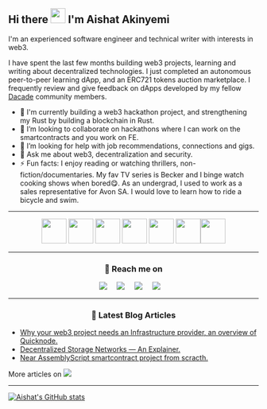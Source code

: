 ## Hi there <img src="https://raw.githubusercontent.com/MartinHeinz/MartinHeinz/master/wave.gif" width="30px" height="30px"> I'm Aishat Akinyemi

I'm an experienced software engineer and technical writer with interests in web3.  

I have spent the last few months building web3 projects, learning and writing about decentralized technologies. I just completed an autonomous peer-to-peer learning dApp, and an ERC721 tokens auction marketplace. I frequently review and give feedback on dApps developed by my fellow [Dacade](https://dacade.org/) community members. 

- 🌱 I'm currently building a web3 hackathon project, and strengthening my Rust by building a blockchain in Rust. 
- 👯 I’m looking to collaborate on hackathons where I can work on the smartcontracts and you work on FE. 
- 🤔 I’m looking for help with job recommendations, connections and gigs. 
- 💬 Ask me about web3, decentralization and security.
- ⚡ Fun facts: I enjoy reading or watching thrillers, non-fiction/documentaries. My fav TV series is Becker and I binge watch  cooking shows  when bored😋. 
  As an undergrad, I used to work as a sales representative for Avon SA. I would love to learn how to ride a bicycle and swim. 
----
<p align="center">
<img src="https://cdn.jsdelivr.net/gh/devicons/devicon/icons/typescript/typescript-original.svg"  height="50" width="50"/>  <img src="https://cdn.jsdelivr.net/gh/devicons/devicon/icons/csharp/csharp-original.svg" height="50" width="50"/> <img src="https://cdn.jsdelivr.net/gh/devicons/devicon/icons/rust/rust-plain.svg" height="50" width="50"/> <img src="https://cdn.jsdelivr.net/gh/devicons/devicon/icons/solidity/solidity-original.svg" height="50" width="50"/>   <img src="https://cdn.jsdelivr.net/gh/devicons/devicon/icons/angularjs/angularjs-original.svg" height="50" width="50"/> <img src="https://cdn.jsdelivr.net/gh/devicons/devicon/icons/github/github-original.svg" height="50" width="50"/><img src="https://cdn.jsdelivr.net/gh/devicons/devicon/icons/javascript/javascript-original.svg" height="50" width="50"/>
</p>
<hr/>
<h3  align="center">📧 Reach me on</h3>
<p align="center">
  <a target="_blank"href="https://www.linkedin.com/in/aishatakinyemi/"><img src="https://img.shields.io/badge/linkedin-%230077B5.svg?&logo=linkedin&logoColor=white" /></a>&nbsp;&nbsp;&nbsp;&nbsp;
  <a target="_blank"href=https://twitter.com/BlockishDev><img src="https://img.shields.io/badge/twitter-%231DA1F2.svg?&logo=twitter&logoColor=white" /></a>&nbsp;&nbsp;&nbsp;&nbsp;
  <a href="mailto:aishatadenike01@gmail.com?subject=Hi%20Aishat,%20%20From%20Github"><img src="https://img.shields.io/badge/gmail-%23D14836.svg?&logo=gmail&logoColor=white" /></a>&nbsp;&nbsp;&nbsp;&nbsp;
  <a target="_blank" href="https://aishatakinyemi.com"><img src="https://img.shields.io/badge/BlockishDev-blue" /></a>&nbsp;&nbsp;&nbsp;&nbsp;
</p>
     
---         

<h3 align="center">💬 Latest Blog Articles</h3>

<!-- BLOG-POST-LIST:START -->
- [Why your web3 project needs an Infrastructure provider, an overview of Quicknode.](https://aishatakinyemi.com/why-your-web3-project-needs-an-infrastructure-provider-an-overview-of-quicknode)
- [Decentralized Storage Networks — An Explainer.](https://aishatakinyemi.com/decentralized-storage-networks-an-explainer)
- [Near AssemblyScript smartcontract project from scracth.](https://aishatakinyemi.com/how-to-create-near-assemblyscript-smart-contract-project)

<!-- BLOG-POST-LIST:END -->
<!-- <p align="center" align='right'>  
  <a target="_blank"href="https://aishatakinyemi.com"><img src="https://img.shields.io/badge/BlockishDev-aishatakinyemi.com-blue?style=for-the-badge" /></a>&nbsp;&nbsp;&nbsp;
</p> -->
More articles on <a target="_blank" href="https://aishatakinyemi.com"><img src="https://img.shields.io/badge/BlockishDev-aishatakinyemi.com-blue?style=plastic" /></a>


<!-- ## &#x1f4c8; My GitHub Stats

[![Top Langs](https://github-readme-stats.vercel.app/api/top-langs/?username=aishat-akinyemi&count_private=true&theme=radical)](https://github.com/anuraghazra/github-readme-stats) -->
---
[![Aishat's GitHub stats](https://github-readme-stats.vercel.app/api?username=aishat-akinyemi&theme=radical&count_private=true&show_icons=true)](https://github.com/anuraghazra/github-readme-stats)


